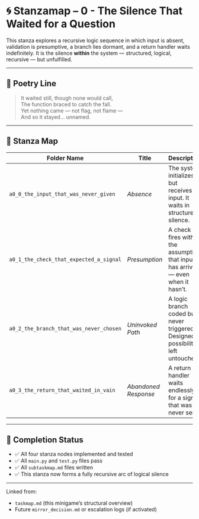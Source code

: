 <!-- Save to: a0_3_adventure_of_the_unasked_question/taskmaps/stanzamap_0.md -->

# 🌀 Stanzamap – 0 - The Silence That Waited for a Question

This stanza explores a recursive logic sequence in which input is absent, validation is presumptive, a branch lies dormant, and a return handler waits indefinitely. It is the silence **within** the system — structured, logical, recursive — but unfulfilled.

---

## 📜 Poetry Line

> It waited still, though none would call,  
> The function braced to catch the fall.  
> Yet nothing came — not flag, not flame —  
> And so it stayed… unnamed.

---

## 🧩 Stanza Map

| Folder Name                               | Title                            | Description |
|-------------------------------------------|----------------------------------|-------------|
| `a0_0_the_input_that_was_never_given`     | *Absence*                        | The system initializes but receives no input. It waits in structured silence. |
| `a0_1_the_check_that_expected_a_signal`   | *Presumption*                    | A check fires with the assumption that input has arrived — even when it hasn’t. |
| `a0_2_the_branch_that_was_never_chosen`   | *Uninvoked Path*                 | A logic branch coded but never triggered. Designed possibility, left untouched. |
| `a0_3_the_return_that_waited_in_vain`     | *Abandoned Response*             | A return handler waits endlessly for a signal that was never sent. |

---

## 🔁 Completion Status

- ✅ All four stanza nodes implemented and tested
- ✅ All `main.py` and `test.py` files pass
- ✅ All `subtaskmap.md` files written
- ✅ This stanza now forms a fully recursive arc of logical silence

---

Linked from:  
- `taskmap.md` (this minigame’s structural overview)  
- Future `mirror_decision.md` or escalation logs (if activated)
